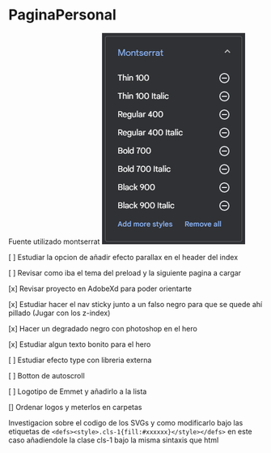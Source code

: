# PaginaPersonal

Fuente utilizado montserrat
![Captura de fuentes disponibles](./src/ToReadme/Montserrat.png)

[ ] Estudiar la opcion de añadir efecto parallax en el header del index

[ ] Revisar como iba el tema del preload y la siguiente pagina a cargar

[x] Revisar proyecto en AdobeXd para poder orientarte

[x] Estudiar hacer el nav sticky junto a un falso negro para que se quede ahí pillado (Jugar con los z-index)

[x] Hacer un degradado negro con photoshop en el hero

[x] Estudiar algun texto bonito para el hero

[ ] Estudiar efecto type con libreria externa

[ ] Botton de autoscroll

[ ] Logotipo de Emmet y añadirlo a la lista

[] Ordenar logos y meterlos en carpetas

Investigacion sobre el codigo de los SVGs y como modificarlo bajo las etiquetas de `<defs><style>.cls-1{fill:#xxxxxx}</style></defs>` en este caso añadiendole la clase cls-1 bajo la misma sintaxis que html